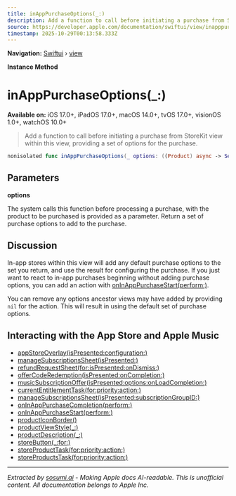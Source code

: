 ```yaml
---
title: inAppPurchaseOptions(_:)
description: Add a function to call before initiating a purchase from StoreKit view within this view, providing a set of options for the purchase.
source: https://developer.apple.com/documentation/swiftui/view/inapppurchaseoptions(_:)
timestamp: 2025-10-29T00:13:58.333Z
---
```


**Navigation:** [Swiftui](/documentation/swiftui) › [view](/documentation/swiftui/view)

**Instance Method**

# inAppPurchaseOptions(_:)

**Available on:** iOS 17.0+, iPadOS 17.0+, macOS 14.0+, tvOS 17.0+, visionOS 1.0+, watchOS 10.0+

> Add a function to call before initiating a purchase from StoreKit view within this view, providing a set of options for the purchase.

```swift
nonisolated func inAppPurchaseOptions(_ options: ((Product) async -> Set<Product.PurchaseOption>)?) -> some View
```

## Parameters

**options**

The system calls this function before processing a purchase, with the product to  be purchased is provided as a parameter. Return a set of purchase options to add to the purchase.



## Discussion

In-app stores within this view will add any default purchase options to the set you return, and use the result for configuring the purchase. If you just want to react to in-app purchases beginning without adding purchase options, you can add an action with [onInAppPurchaseStart(perform:)](/documentation/swiftui/view/oninapppurchasestart(perform:)).

You can remove any options ancestor views may have added by providing `nil` for the action. This will result in using the default set of purchase options.

## Interacting with the App Store and Apple Music

- [appStoreOverlay(isPresented:configuration:)](/documentation/swiftui/view/appstoreoverlay(ispresented:configuration:))
- [manageSubscriptionsSheet(isPresented:)](/documentation/swiftui/view/managesubscriptionssheet(ispresented:))
- [refundRequestSheet(for:isPresented:onDismiss:)](/documentation/swiftui/view/refundrequestsheet(for:ispresented:ondismiss:))
- [offerCodeRedemption(isPresented:onCompletion:)](/documentation/swiftui/view/offercoderedemption(ispresented:oncompletion:))
- [musicSubscriptionOffer(isPresented:options:onLoadCompletion:)](/documentation/swiftui/view/musicsubscriptionoffer(ispresented:options:onloadcompletion:))
- [currentEntitlementTask(for:priority:action:)](/documentation/swiftui/view/currententitlementtask(for:priority:action:))
- [manageSubscriptionsSheet(isPresented:subscriptionGroupID:)](/documentation/swiftui/view/managesubscriptionssheet(ispresented:subscriptiongroupid:))
- [onInAppPurchaseCompletion(perform:)](/documentation/swiftui/view/oninapppurchasecompletion(perform:))
- [onInAppPurchaseStart(perform:)](/documentation/swiftui/view/oninapppurchasestart(perform:))
- [productIconBorder()](/documentation/swiftui/view/producticonborder())
- [productViewStyle(_:)](/documentation/swiftui/view/productviewstyle(_:))
- [productDescription(_:)](/documentation/swiftui/view/productdescription(_:))
- [storeButton(_:for:)](/documentation/swiftui/view/storebutton(_:for:))
- [storeProductTask(for:priority:action:)](/documentation/swiftui/view/storeproducttask(for:priority:action:))
- [storeProductsTask(for:priority:action:)](/documentation/swiftui/view/storeproductstask(for:priority:action:))

---

*Extracted by [sosumi.ai](https://sosumi.ai) - Making Apple docs AI-readable.*
*This is unofficial content. All documentation belongs to Apple Inc.*
